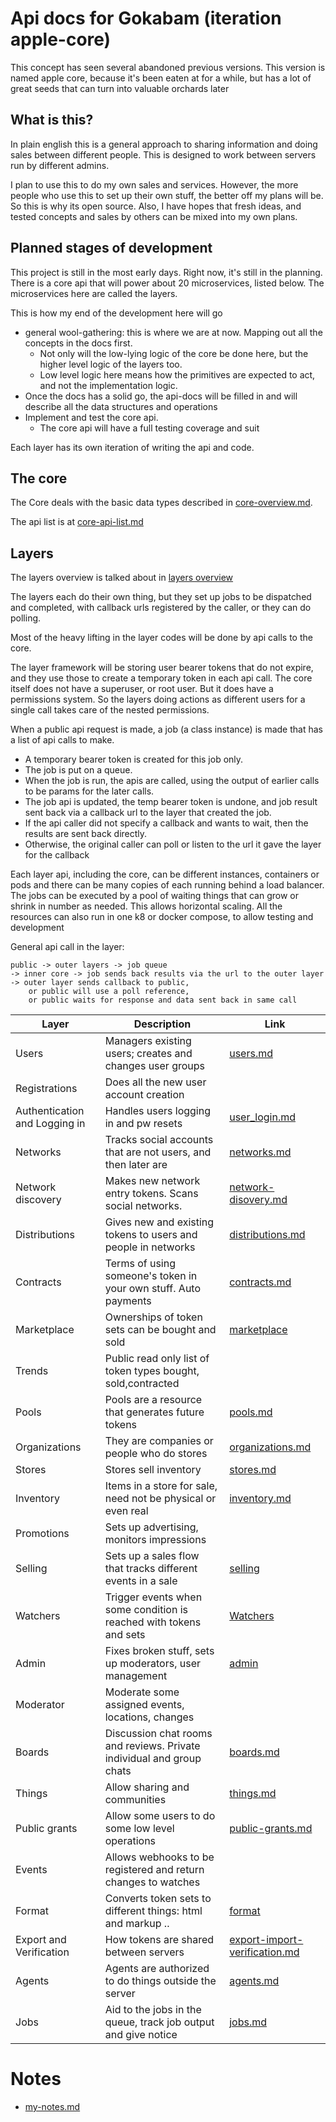# Api docs for Gokabam (iteration apple-core)

This concept has seen several abandoned previous versions. 
This version is named apple core, because it's been eaten at for a while, but has a lot of great seeds that can turn into valuable orchards later

## What is this?

In plain english this is a general approach to sharing information and doing sales between different people. This is designed to work between servers run by different admins.

I plan to use this to do my own sales and services. However, the more people who use this to set up their own stuff, the better off my plans will be. 
So this is why its open source. Also, I have hopes that fresh ideas, and tested concepts and sales by others can be mixed into my own plans. 


## Planned stages of development

This project is still in the most early days. Right now, it's still in the planning.
There is a core api that will power about 20 microservices, listed below. The microservices here are called the layers.

This is how my end of the development here will go

* general wool-gathering: this is where we are at now. Mapping out all the concepts in the docs first. 
  * Not only will the low-lying logic of the core be done here, but the higher level logic of the layers too.
  * Low level logic here means how the primitives are expected to act, and not the implementation logic.
* Once the docs has a solid go, the api-docs will be filled in and will describe all the data structures and operations
* Implement and test the core api.
  * The core api will have a full testing coverage and suit

Each layer has its own iteration of writing the api and code. 


## The core 

The Core deals with the basic data types described in [core-overview.md](v1/docs/core-overview.md).

The api list is at [core-api-list.md](v1/docs/core-api-list.md)

## Layers
The layers overview is talked about in [layers overview](v1/docs/layers-overview.md)

The layers each do their own thing, but they set up jobs to be dispatched and completed, with callback urls registered by the caller, or they can do polling.

Most of the heavy lifting in the layer codes will be done by api calls to the core.

The layer framework will be storing user bearer tokens that do not expire, and they use those to create a temporary token in each api call.
The core itself does not have a superuser, or root user. But it does have a permissions system. So the layers doing actions as different users for a single call takes care of the nested permissions.


When a public api request is made, a job (a class instance) is made that has a list of api calls to make.
* A temporary bearer token is created for this job only.
* The job is put on a queue.
* When the job is run, the apis are called, using the output of earlier calls to be params for the later calls. 
* The job api is updated, the temp bearer token is undone, and job result sent back via a callback url to the layer that created the job.
* If the api caller did not specify a callback and wants to wait, then the results are sent back directly. 
* Otherwise, the original caller can poll or listen to the url it gave the layer for the callback

Each layer api, including the core, can be different instances, containers or pods and there can be many copies of each running behind a load balancer.
The jobs can be executed by a pool of waiting things that can grow or shrink in number as needed.
This allows horizontal scaling. All the resources can also run in one k8 or docker compose, to allow testing and development

General api call in the layer:
    
    public -> outer layers -> job queue 
    -> inner core -> job sends back results via the url to the outer layer
    -> outer layer sends callback to public,
        or public will use a poll reference,
        or public waits for response and data sent back in same call
 

| Layer                         | Description                                                           | Link                                                                          |
|-------------------------------|-----------------------------------------------------------------------|-------------------------------------------------------------------------------|
| Users                         | Managers existing users; creates and changes user groups              | [users.md](v1/docs/layers/users.md)                                           |
| Registrations                 | Does all the new user account creation                                |                                                                               |
| Authentication and Logging in | Handles users logging in and pw resets                                | [user_login.md](v1/docs/layers/user_login.md)                                 |
| Networks                      | Tracks social accounts that are not users, and then later are         | [networks.md](v1/docs/layers/networks.md)                                     |
| Network discovery             | Makes new network entry tokens. Scans social networks.                | [network-disovery.md](v1/docs/layers/network-disovery.md)                     |
| Distributions                 | Gives new and existing tokens to users and people in networks         | [distributions.md](v1/docs/layers/distributions.md)                           |
| Contracts                     | Terms of using someone's token in your own stuff. Auto payments       | [contracts.md](v1/docs/layers/contracts.md)                                   |
| Marketplace                   | Ownerships of token sets can be bought and sold                       | [marketplace](v1/docs/layers/marketplace.md)                                  |
| Trends                        | Public read only list of token types bought, sold,contracted          |                                                                               |
| Pools                         | Pools are a resource that generates future tokens                     | [pools.md](v1/docs/layers/pools.md)                                           |
| Organizations                 | They are companies or people who do stores                            | [organizations.md](v1/docs/layers/organizations.md)                           |
| Stores                        | Stores sell inventory                                                 | [stores.md](v1/docs/layers/stores.md)                                         |
| Inventory                     | Items in a store for sale, need not be physical or even real          | [inventory.md](v1/docs/layers/inventory.md)                                   |
| Promotions                    | Sets up advertising, monitors impressions                             |                                                                               |
| Selling                       | Sets up a sales flow that tracks different events in a sale           | [selling](v1/docs/layers/selling.md)                                          |
| Watchers                      | Trigger events when some condition is reached with tokens and sets    | [Watchers](v1/docs/layers/watcher.md)                                         |
| Admin                         | Fixes broken stuff, sets up moderators, user management               | [admin](v1/docs/layers/admin.md)                                              |
| Moderator                     | Moderate some assigned events, locations, changes                     |                                                                               |
| Boards                        | Discussion chat rooms and reviews. Private individual and group chats | [boards.md](v1/docs/layers/boards.md)                                         |
| Things                        | Allow sharing and communities                                         | [things.md](v1/docs/layers/things.md)                                         |
| Public grants                 | Allow some users to do some low level operations                      | [public-grants.md](v1/docs/layers/public-grants.md)                           |
| Events                        | Allows webhooks to be registered and return changes to watches        |                                                                               |
| Format                        | Converts token sets to different things: html and markup ..           | [format](v1/docs/layers/format.md)                                            |
| Export and Verification       | How tokens are shared between servers                                 | [export-import-verification.md](v1/docs/layers/export-import-verification.md) |
| Agents                        | Agents are authorized to do things outside the server                 | [agents.md](v1/docs/layers/agents.md)                                         |
| Jobs                          | Aid to the jobs in the queue, track job output and give notice        | [jobs.md](v1/docs/layers/jobs.md)                                             |



# Notes

* [my-notes.md](v1/docs/notes/my-notes.md)

